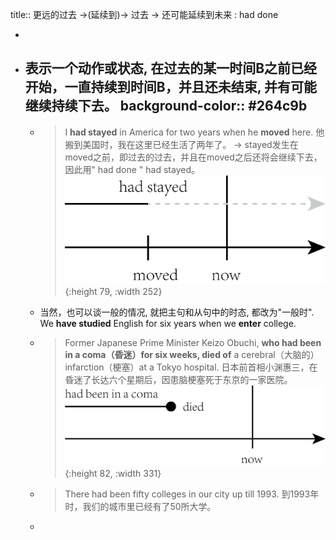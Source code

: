 title:: 更远的过去 →(延续到)→ 过去 → 还可能延续到未来 : had done

-
- 表示一个动作或状态, 在过去的某一时间B之前已经开始，一直持续到时间B，并且还未结束, 并有可能继续持续下去。
  background-color:: #264c9b
	-
	- > I **had stayed** in America for two years when he **moved** here.
	  他搬到美国时，我在这里已经生活了两年了。
	  -> stayed发生在moved之前，即过去的过去，并且在moved之后还将会继续下去，因此用" had done " had stayed。
	  ![资源 1@4x.png](../assets/资源_1@4x_1645082684640_0.png){:height 79, :width 252}
	- 当然，也可以谈一般的情况, 就把主句和从句中的时态, 都改为"一般时".
	  We **have studied** English for six years when we **enter** college.
	- > Former Japanese Prime Minister Keizo Obuchi, **who had been in a coma（昏迷）for six weeks, died of** a cerebral（大脑的）infarction（梗塞）at a Tokyo hospital.
	  日本前首相小渊惠三，在昏迷了长达六个星期后，因患脑梗塞死于东京的一家医院。
	  ![资源 2@4x.png](../assets/资源_2@4x_1645084124139_0.png){:height 82, :width 331}
	- >There had been fifty colleges in our city up till 1993.
	  到1993年时，我们的城市里已经有了50所大学。
	-